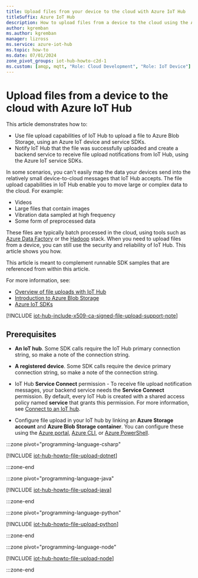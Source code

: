 ```yaml
---
title: Upload files from your device to the cloud with Azure IoT Hub
titleSuffix: Azure IoT Hub
description: How to upload files from a device to the cloud using the Azure IoT SDKs for C#, Python, Java, and Node.js.
author: kgremban
ms.author: kgremban
manager: lizross
ms.service: azure-iot-hub
ms.topic: how-to
ms.date: 07/01/2024
zone_pivot_groups: iot-hub-howto-c2d-1
ms.custom: [amqp, mqtt, "Role: Cloud Development", "Role: IoT Device"]
---
```


# Upload files from a device to the cloud with Azure IoT Hub

This article demonstrates how to:

* Use file upload capabilities of IoT Hub to upload a file to Azure Blob Storage, using an Azure IoT device and service SDKs.
* Notify IoT Hub that the file was successfully uploaded and create a backend service to receive file upload notifications from IoT Hub, using the Azure IoT service SDKs.

In some scenarios, you can't easily map the data your devices send into the relatively small device-to-cloud messages that IoT Hub accepts. The file upload capabilities in IoT Hub enable you to move large or complex data to the cloud. For example:

* Videos
* Large files that contain images
* Vibration data sampled at high frequency
* Some form of preprocessed data

These files are typically batch processed in the cloud, using tools such as [Azure Data Factory](../data-factory/introduction.md) or the [Hadoop](../hdinsight/index.yml) stack. When you need to upload files from a device, you can still use the security and reliability of IoT Hub. This article shows you how.

This article is meant to complement runnable SDK samples that are referenced from within this article.

For more information, see:

* [Overview of file uploads with IoT Hub](iot-hub-devguide-file-upload.md)
* [Introduction to Azure Blob Storage](../storage/blobs/storage-blobs-introduction.md)
* [Azure IoT SDKs](iot-hub-devguide-sdks.md)

[!INCLUDE [iot-hub-include-x509-ca-signed-file-upload-support-note](../../includes/iot-hub-include-x509-ca-signed-file-upload-support-note.md)]

## Prerequisites

* **An IoT hub**. Some SDK calls require the IoT Hub primary connection string, so make a note of the connection string.

* **A registered device**. Some SDK calls require the device primary connection string, so make a note of the connection string.

* IoT Hub **Service Connect** permission - To receive file upload notification messages, your backend service needs the **Service Connect** permission. By default, every IoT Hub is created with a shared access policy named **service** that grants this permission. For more information, see [Connect to an IoT hub](/azure/iot-hub/create-hub?&tabs=portal#connect-to-an-iot-hub).

* Configure file upload in your IoT hub by linking an **Azure Storage account** and **Azure Blob Storage container**. You can configure these using the [Azure portal](/azure/iot-hub/iot-hub-configure-file-upload), [Azure CLI](/azure/iot-hub/iot-hub-configure-file-upload-cli), or [Azure PowerShell](/azure/iot-hub/iot-hub-configure-file-upload-powershell).

:::zone pivot="programming-language-csharp"

[!INCLUDE [iot-hub-howto-file-upload-dotnet](../../includes/iot-hub-howto-file-upload-dotnet.md)]

:::zone-end

:::zone pivot="programming-language-java"

[!INCLUDE [iot-hub-howto-file-upload-java](../../includes/iot-hub-howto-file-upload-java.md)]

:::zone-end

:::zone pivot="programming-language-python"

[!INCLUDE [iot-hub-howto-file-upload-python](../../includes/iot-hub-howto-file-upload-python.md)]

:::zone-end

:::zone pivot="programming-language-node"

[!INCLUDE [iot-hub-howto-file-upload-node](../../includes/iot-hub-howto-file-upload-node.md)]

:::zone-end
